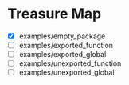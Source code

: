 # Treasure Map

- [x] examples/empty_package
- [ ] examples/exported_function
- [ ] examples/exported_global
- [ ] examples/unexported_function
- [ ] examples/unexported_global
